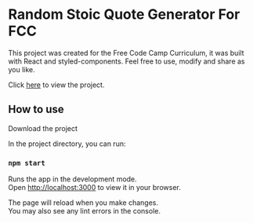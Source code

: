 # Random Stoic Quote Generator For FCC 

 This project was created for the Free Code Camp Curriculum, it was built with React and styled-components.
 Feel free to use, modify and share as you like.
 
 Click [here](https://randomstoicquote.netlify.app/) to view the project.

## How to use

Download the project

In the project directory, you can run:

### `npm start`

Runs the app in the development mode.\
Open [http://localhost:3000](http://localhost:3000) to view it in your browser.

The page will reload when you make changes.\
You may also see any lint errors in the console.

#
